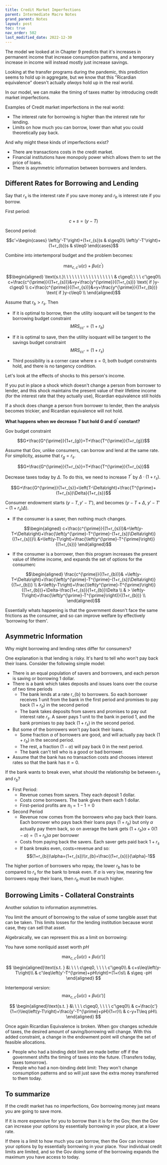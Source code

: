 ```yaml
---
title: Credit Market Imperfections
parent: Intermediate Macro Notes
grand_parent: Notes
layout: post
toc: true
nav_order: 502
last_modified_date: 2022-12-30
---
```


The model we looked at in Chapter 9 predicts that it's increases in permanent income that increase consumption patterns, and a temporary increase in income will instead mostly just increase savings.

Looking at the transfer programs during the pandemic, this prediction seems to hold up in aggregate, but we know that this "Ricardian equivalence" doesn't actually *always* hold up in the real world.

In our model, we can make the timing of taxes matter by introducing credit market imperfections.


Examples of Credit market imperfections in the real world:

- The interest rate for borrowing is higher than the interest rate for lending.
- Limits on how much you can borrow, lower than what you could theoretically pay back.

And why might these kinds of imperfections exist?

- There are transactions costs in the credit market.
- Financial institutions have monopoly power which allows them to set the price of loans.
- There is asymmetric information between borrowers and lenders.

## Different Rates for Borrowing and Lending

Say that $r_{s}$ is the interest rate if you save money and $r_{b}$ is interest rate if you borrow. 

First period:

$$c+s=\left(y-T\right)$$

Second period:

$$c'=\begin{cases}
\left(y'-T'\right)+(1+r_{s})s & s\geq0\\
\left(y'-T'\right)+(1+r_{b})s & s\leq0
\end{cases}$$

Combine into intertemporal budget and the problem becomes:

$$\max_{c,c^{\prime}}u(c)+\beta u(c^{\prime})$$



$$\begin{aligned}
\text{s.t.}\ \ \ \ \ \ \ \ \ \ \ \ \ \ \ \ \ \  & c\geq0,\ \ \ c'\geq0\\
c+\frac{c^{\prime}}{(1+r_{s})}&=y+\frac{y^{\prime}}{(1+r_{s})} \text{ if }y-c\geq0 \\
c+\frac{c^{\prime}}{(1+r_{s})}&=y+\frac{y^{\prime}}{(1+r_{b})} \text{ if }y-c\leq0 \\
\end{aligned}$$

Assume that $r_{b}>r_{s}$. Then 

- If it is optimal to borrow, then the utility isoquant will be tangent to the borrowing budget constraint 
    $$MRS_{cc'}=(1+r_{b})$$

- If it is optimal to save, then the utility isoquant will be tangent to the savings budget constraint
    $$MRS_{cc'}=(1+r_{s})$$

- Third possibility is a corner case where $s=0$, both budget constraints hold, and there is no tangency condition.

Let's look at the effects of shocks to this person's income.

If you put in place a shock which doesn't change a person from borrower to lender, and this shock maintains the present value of their lifetime income (for the interest rate that they actually use), Ricardian equivalence still holds

If a shock does change a person from borrower to lender, then the analysis becomes trickier, and Ricardian equivalence will not hold.


**What happens when we decrease $T$ but hold $G$ and $G^{\prime}$ constant?**

Gov budget constraint

$$G+\frac{G^{\prime}}{1+r_{g}}=T+\frac{T^{\prime}}{1+r_{g}}$$

Assume that Gov, unlike consumers, can borrow and lend at the same rate.
For simplicity, assume that $r_{g}=r_{s}$.

$$G+\frac{G^{\prime}}{1+r_{s}}=T+\frac{T^{\prime}}{1+r_{s}}$$

Decrease taxes today by $\Delta$. To do this, we need to increase $T^{\prime}$ by $\Delta\cdot(1+r_s)$.

$$G+\frac{G^{\prime}}{1+r_{s}}=\left(T-\Delta\right)+\frac{T^{\prime}+(1+r_{s})\Delta}{1+r_{s}}$$

Consumer endowment starts $\left(y-T,y'-T'\right)$, and becomes $\left(y-T+\Delta,\ y'-T'-(1+r_{s})\Delta\right).$

- If the consumer is a saver, then nothing much changes.


$$\begin{aligned}
c+\frac{c^{\prime}}{(1+r_{s})}&=\left(y-T+\Delta\right)+\frac{\left(y^{\prime}-T^{\prime}-(1+r_{s})\Delta\right)}{(1+r_{s})}\\
&=\left(y-T\right)+\frac{\left(y^{\prime}-T^{\prime}\right)}{(1+r_{s})}
\end{aligned}$$
    

- If the consumer is a borrower, then this program increases the present value of lifetime income, and expands the set of options for the consumerc
  
$$\begin{aligned}
\frac{c^{\prime}}{(1+r_{b})}& =\left(y-T+\Delta\right)+\frac{\left(y^{\prime}-T^{\prime}-(1+r_{s})\Delta\right)}{(1+r_{b})} \\
&=\left(y-T\right)+\frac{\left(y^{\prime}-T^{\prime}\right)}{(1+r_{b})}+\Delta-\frac{1+r_{s}}{1+r_{b}}\Delta \\
& > \left(y-T\right)+\frac{\left(y^{\prime}-T^{\prime}\right)}{(1+r_{b})} \\
\end{aligned}$$


Essentially whats happening is that the government doesn't face the same frictions as the consumer, and so can improve welfare by effectively 'borrowing for them'.

## Asymmetric Information

Why might borrowing and lending rates differ for consumers?

One explanation is that lending is risky. It's hard to tell who won't pay back their loans. Consider the following simple model:

- There is an equal population of savers and borrowers, and each person is saving or borrowing 1 dollar.
- There is a bank which takes deposits and issues loans over the course of two time periods
    - The bank lends at a rate r_{b} to borrowers. So each borrower receives 1 unit from the bank in the first period and promises to pay back $(1+r_{b})$ in the second period
    - The bank takes deposits from savers and promises to pay out interest rate $r_{s}$. A saver pays 1 unit to the bank in period 1, and the bank promises to pay back $(1+r_{s})$ in the second period.
- But some of the borrowers won't pay back their loans.
    - Some fraction $\alpha$ of borrowers are good, and will actually pay back $(1+r_{b})$ in the second period.
    - The rest, a fraction $\left(1-\alpha\right)$ will pay back 0 in the next period.
    - The bank can't tell who is a good or bad borrower.
- Assume that the bank has no transaction costs and chooses interest rates so that the bank has $\pi=0$.

If the bank wants to break even, what should the relationship be between $r_{s}$ and $r_{b}$?

- First Period:
    - Revenue comes from savers. They each deposit 1 dollar.
    - Costs come borrowers. The bank gives them each 1 dollar.
    - First-period profits are $\pi_{1}=1-1=0$
- Second Period
    - Revenue now comes from the borrowers who pay back their loans. Each borrower who pays back their loans pays $(1+r_{b})$ but only $\alpha$ actually pay them back, so on average the bank gets $(1+r_{b})\alpha+0(1-\alpha)=(1+r_{b})\alpha$ per borrower
    - Costs from paying back the savers. Each saver gets paid back $1+r_{s}$
    - If bank breaks even, costs=revenue and so: 
        $$(1+r_{b})\alpha=(1+r_{s})\\r_{b}=\frac{(1+r_{s})}{\alpha}-1$$

The higher portion of borrowers who repay, the lower $r_{b}$ has to be compared to $r_{s}$ for the bank to break even.
If $\alpha$ is very low, meaning few borrowers repay their loans, then $r_b$ must be much higher.


<!--
- What happens if we change lenders and borrower population?

- N_{s} savers, and N_{b} borrowers. 

- First period:

- revenue: N_{s}

- costs: N_{b}

- The bank borrows to make up the difference. s_{b}=N_{s}-N_{b}

- Second period:

- Revenue: \alpha(1+r_{b})N_{b}

- Costs: (1+r_{s})\left(N_{s}-s_{b}\right)

- Break even(1+r_{b})=\frac{(1+r_{s})\left(N_{s}-s_{b}\right)}{\alpha N_{b}}

Conceptually similar in some ways to insurance markets. (Read about flood insurance if this interest you)

“Market for Lemons” - Very famous paper about bad cars driving good off the market.
-->


## Borrowing Limits - Collateral Constraints

Another solution to information asymmetries.

You limit the amount of borrowing to the value of some tangible asset that can be taken. This limits losses for the lending institution because worst case, they can sell that asset.

Algebraically, we can represent this as a limit on borrowing:

You have some nonliquid asset worth $pH$

$$\max_{c,c'} \left[u(c)+\beta u(c')\right]$$

$$
\begin{aligned}\text{s.t. }
&\ \ \ \ c\geq0, \ \ \ \ c'\geq0\\
& c+s\leq\left(y-T\right)\\
& c'\leq\left(y'-T^{\prime}+pH\right)+(1+r)s\\
& s\geq -pH
\end{aligned}
$$

Intertemporal version:
$$\max_{c,c'} \left[u(c)+\beta u(c')\right]$$

$$
\begin{aligned}\text{s.t. }
&\ \ \ \ c\geq0, \ \ \ \ c'\geq0\\
& c+\frac{c'}{1+r}\leq\left(y-T\right)+\frac{y'-T^{\prime}+pH}{1+r}\\
& c-y+T\leq pH\\
\end{aligned}
$$

Once again Ricardian Equivalence is broken. When gov changes schedule of taxes, the desired amount of saving/borrowing will change. With this added constraint, a change in the endowment point will change the set of feasible allocations.

- People who had a binding debt limit are made better off if the government shifts the timing of taxes into the future. (Transfers today, taxes tomorrow).
- People who had a non-binding debt limit: They won't change consumption patterns and so will just save the extra money transferred to them today.


## To summarize

If the credit market has no imperfections, Gov borrowing money just means you are going to save more.

If it is more expensive for you to borrow than it is for the Gov, then the Gov can increase your options by essentially borrowing in your place, at a lower rate.

If there is a limit to how much you can borrow, then the Gov can increase your options by by essentially borrowing in your place. Your individual credit limits are limited, and so the Gov doing some of the borrowing expands the maximum you have access to today.